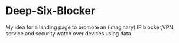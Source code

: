 # Deep-Six-Blocker
My idea for a landing page to promote an (imaginary) IP blocker,VPN service and security watch over devices using data. 
